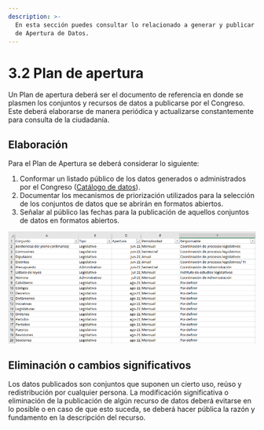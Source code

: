 ```yaml
---
description: >-
  En esta sección puedes consultar lo relacionado a generar y publicar el Plan
  de Apertura de Datos.
---
```


# 3.2 Plan de apertura

Un Plan de apertura deberá ser el documento de referencia en donde se plasmen los conjuntos y recursos de datos a publicarse por el Congreso. Este deberá elaborarse de manera periódica y actualizarse constantemente para consulta de la ciudadanía.

## Elaboración

Para el Plan de Apertura se deberá considerar lo siguiente:

1. Conformar un listado público de los datos generados o administrados por el Congreso ([Catálogo de datos](https://rmiron.gitbook.io/datos-abiertos-guia-de-implementacion/gestion-1/1.2-catalogo-de-datos)).
2. Documentar los mecanismos de priorización utilizados para la selección de los conjuntos de datos que se abrirán en formatos abiertos.
3. Señalar al público las fechas para la publicación de aquellos conjuntos de datos en formatos abiertos.

![Ejemplo Plan de Apertura](<../.gitbook/assets/image (4).png>)

## **Eliminación o cambios significativos**

Los datos publicados son conjuntos que suponen un cierto uso, reúso y redistribución por cualquier persona. La modificación significativa o eliminación de la publicación de algún recurso de datos deberá evitarse en lo posible o en caso de que esto suceda, se deberá hacer pública la razón y fundamento en la descripción del recurso.
